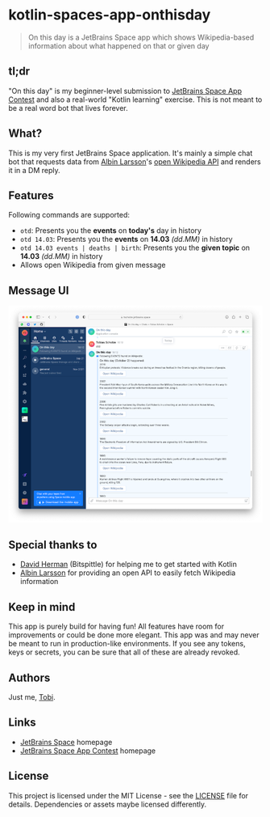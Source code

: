 # kotlin-spaces-app-onthisday
> On this day is a JetBrains Space app which shows Wikipedia-based information about what happened on that or given day

## tl;dr
"On this day" is my beginner-level submission to [JetBrains Space App Contest](https://blog.jetbrains.com/space/2022/08/09/space-apps-contest/) and also a real-world "Kotlin learning" exercise. This is not meant to be a real word bot that lives forever.

## What?
This is my very first JetBrains Space application. It's mainly a simple chat bot that requests data from [Albin Larsson](https://byabbe.se/)'s [open Wikipedia API](https://byabbe.se/on-this-day/#/default/get__month___day__events_json) and renders it in a DM reply.

## Features
Following commands are supported:
- `otd`: Presents you the **events** on **today's** day in history
- `otd 14.03`: Presents you the **events** on **14.03** *(dd.MM)* in history 
- `otd 14.03 events | deaths | birth`: Presents you the **given topic** on **14.03** *(dd.MM)* in history
- Allows open Wikipedia from given message

## Message UI

<center><img src="docs/chat.png" /></center>

## Special thanks to
- [David Herman](https://twitter.com/bitspittle) (Bitspittle) for helping me to get started with Kotlin
- [Albin Larsson](https://byabbe.se/on-this-day/#/default/get__month___day__events_json) for providing an open API to easily fetch Wikipedia information

## Keep in mind
This app is purely build for having fun! All features have room for improvements or could be done more elegant. This app was and may never be meant to run in production-like environments.
If you see any tokens, keys or secrets, you can be sure that all of these are already revoked.

## Authors
Just me, [Tobi]([https://tscholze.github.io).

## Links
- [JetBrains Space](https://www.jetbrains.com/space/) homepage
- [JetBrains Space App Contest](https://blog.jetbrains.com/space/2022/08/09/space-apps-contest/) homepage

## License
This project is licensed under the MIT License - see the [LICENSE](LICENSE) file for details.
Dependencies or assets maybe licensed differently.
